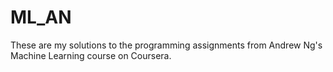 # ML_AN
These are my solutions to the programming assignments from Andrew Ng's Machine Learning course on Coursera.

